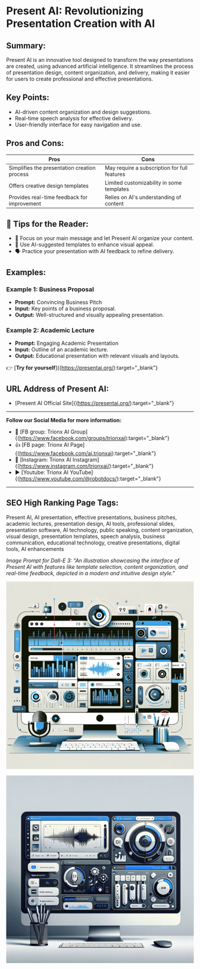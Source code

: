 
# Present AI: Revolutionizing Presentation Creation with AI

## Summary:
Present AI is an innovative tool designed to transform the way presentations are created, using advanced artificial intelligence. It streamlines the process of presentation design, content organization, and delivery, making it easier for users to create professional and effective presentations.

## Key Points:
- AI-driven content organization and design suggestions.
- Real-time speech analysis for effective delivery.
- User-friendly interface for easy navigation and use.

## Pros and Cons:

| Pros                                    | Cons                                      |
|-----------------------------------------|-------------------------------------------|
| Simplifies the presentation creation process | May require a subscription for full features |
| Offers creative design templates        | Limited customizability in some templates  |
| Provides real-time feedback for improvement | Relies on AI's understanding of content   |

## 🌟 Tips for the Reader:
- 🎯 Focus on your main message and let Present AI organize your content.
- 🎨 Use AI-suggested templates to enhance visual appeal.
- 🗣 Practice your presentation with AI feedback to refine delivery.

## Examples:

### Example 1: Business Proposal
- **Prompt:** Convincing Business Pitch
- **Input:** Key points of a business proposal.
- **Output:** Well-structured and visually appealing presentation.

### Example 2: Academic Lecture
- **Prompt:** Engaging Academic Presentation
- **Input:** Outline of an academic lecture.
- **Output:** Educational presentation with relevant visuals and layouts.

👉 [**Try for yourself**]{(<https://presentai.org/>):target="_blank"}

## URL Address of Present AI:
- [Present AI Official Site]{(<https://presentai.org/>):target="_blank"}

---

**Follow our Social Media for more information:**
- 📘 [FB group: Trionx AI Group]{(https://www.facebook.com/groups/trionxai):target="_blank"}
- 👍 [FB page: Trionx AI Page]{(https://www.facebook.com/ai.trionxai):target="_blank"}
- 📸 [Instagram: Trionx AI Instagram]{(https://www.instagram.com/trionxai/):target="_blank"}
- ▶️ [Youtube: Trionx AI YouTube]{(https://www.youtube.com/@robotdocs/):target="_blank"}

---

## SEO High Ranking Page Tags:
Present AI, AI presentation, effective presentations, business pitches, academic lectures, presentation design, AI tools, professional slides, presentation software, AI technology, public speaking, content organization, visual design, presentation templates, speech analysis, business communication, educational technology, creative presentations, digital tools, AI enhancements



*Image Prompt for Dall-E 3: "An illustration showcasing the interface of Present AI with features like template selection, content organization, and real-time feedback, depicted in a modern and intuitive design style."*


![Alt text](presentai.png)

![Alt text](<present ai.png>)


